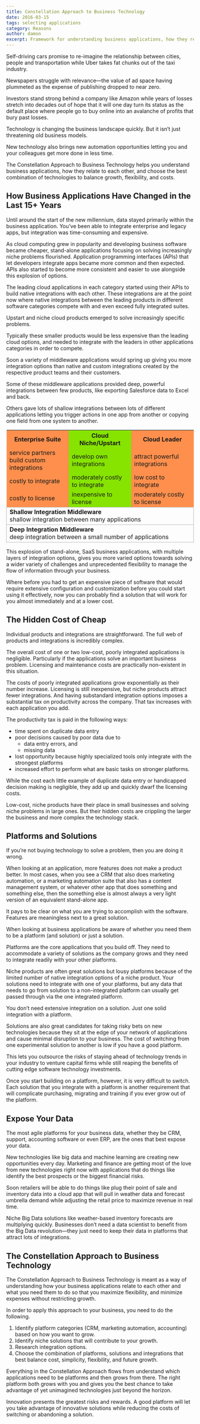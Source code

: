 ```yaml
---
title: Constellation Approach to Business Technology
date: 2016-03-15
tags: selecting applications
category: Reasons
author: damon
excerpt: Framework for understanding business applications, how they relate, and where to invest. 
---
```


Self-driving cars promise to re-imagine the relationship between cities, people and transportation while Uber takes fat chunks out of the taxi industry. 

Newspapers struggle with relevance—the value of ad space having plummeted as the expense of publishing dropped to near zero.

Investors stand strong behind a company like Amazon while years of losses stretch into decades out of hope that it will one day turn its status as the default place where people go to buy online into an avalanche of profits that bury past losses.

Technology is changing the business landscape quickly. But it isn’t just threatening old business models.

New technology also brings new automation opportunities letting you and your colleagues get more done in less time.

The Constellation Approach to Business Technology helps you understand business applications, how they relate to each other, and choose the best combination of technologies to balance growth, flexibility, and costs.

## How Business Applications Have Changed in the Last 15+ Years

Until around the start of the new millennium, data stayed primarily within the business application. You’ve been able to integrate enterprise and legacy apps, but integration was time-consuming and expensive.

As cloud computing grew in popularity and developing business software became cheaper, stand-alone applications focusing on solving increasingly niche problems flourished. Application programming interfaces (APIs) that let developers integrate apps became more common and then expected. APIs also started to become more consistent and easier to use alongside this explosion of options.

The leading cloud applications in each category started using their APIs to build native integrations with each other. These integrations are at the point now where native integrations between the leading products in different software categories compete with and even exceed fully integrated suites.

Upstart and niche cloud products emerged to solve increasingly specific problems.

Typically these smaller products would be less expensive than the leading cloud options, and needed to integrate with the leaders in other applications categories in order to compete.

Soon a variety of middleware applications would spring up giving you more integration options than native and custom integrations created by the respective product teams and their customers.

Some of these middleware applications provided deep, powerful integrations between few products, like exporting Salesforce data to Excel and back.

Others gave lots of shallow integrations between lots of different applications letting you trigger actions in one app from another or copying one field from one system to another.

<table class="text-center table-text-top">
	<tr>
		<th style="background-color:#ff8f4d; width:33%;">
			<strong>Enterprise Suite</strong>
		</th>
		<th style="background-color:#86e400; width:33%;">
			<strong>Cloud Niche/Upstart</strong>
		</th>
		<th style="background-color:#ff8f4d; width:33%;">
			<strong>Cloud Leader</strong>
		</th>
	</tr>
	<tr>
		<td style="background-color:#ff8f4d; width:33%;">service partners build custom integrations</td>
		<td style="background-color:#86e400; width:33%;">develop own integrations</td>
		<td style="background-color:#ff8f4d; width:33%;">attract powerful integrations</td>
	</tr>
	<tr>
		<td style="background-color:#ff8f4d; width:33%;">costly to integrate</td>
		<td style="background-color:#86e400; width:33%;">moderately costly to integrate</td>
		<td style="background-color:#ff8f4d; width:33%;">low cost to integrate</td>
	</tr>
	<tr>
		<td style="background-color:#ff8f4d; width:33%;">costly to license</td>
		<td style="background-color:#86e400; width:33%;">inexpensive to license</td>
		<td style="background-color:#ff8f4d; width:33%;">moderately costly to license</td>
	</tr>
  <tr>
    <td colspan="3" style="border: 1px solid #B6B6B6;"><strong>Shallow Integration Middleware</strong><br/>
shallow integration between many applications</td>
  </tr>
  <tr>
    <td colspan="3" style="border: 1px solid #B6B6B6;"><strong>Deep Integration Middleware</strong><br/>
deep integration between a small number of applications</td>
  </tr>
</table>

This explosion of stand-alone, SaaS business applications, with multiple layers of integration options, gives you more varied options towards solving a wider variety of challenges and unprecedented flexibility to manage the flow of information through your business.

Where before you had to get an expensive piece of software that would require extensive configuration and customization before you could start using it effectively, now you can probably find a solution that will work for you almost immediately and at a lower cost.

## The Hidden Cost of Cheap

Individual products and integrations are straightforward. The full web of products and integrations is incredibly complex.

The overall cost of one or two low-cost, poorly integrated applications is negligible. Particularly if the applications solve an important business problem. Licensing and maintenance costs are practically non-existent in this situation.

The costs of poorly integrated applications grow exponentially as their number increase. Licensing is still inexpensive, but niche products attract fewer integrations. And having substandard integration options imposes a substantial tax on productivity across the company. That tax increases with each application you add.

The productivity tax is paid in the following ways:

* time spent on duplicate data entry
* poor decisions caused by poor data due to
    * data entry errors, and
    * missing data
* lost opportunity because highly specialized tools only integrate with the strongest platforms
* increased effort to perform what are basic tasks on stronger platforms.

While the cost each little example of duplicate data entry or handicapped decision making is negligible, they add up and quickly dwarf the licensing costs.

Low-cost, niche products have their place in small businesses and solving niche problems in large ones. But their hidden costs are crippling the larger the business and more complex the technology stack.

## Platforms and Solutions

If you’re not buying technology to solve a problem, then you are doing it wrong.

When looking at an application, more features does not make a product better. In most cases, when you see a CRM that also does marketing automation, or a marketing automation suite that also has a content management system, or whatever other app that does something and something else, then the something else is almost always a very light version of an equivalent stand-alone app.

It pays to be clear on what you are trying to accomplish with the software. Features are meaningless next to a great solution.

When looking at business applications be aware of whether you need them to be a platform (and solution) or just a solution.

Platforms are the core applications that you build off. They need to accommodate a variety of solutions as the company grows and they need to integrate readily with your other platforms.

Niche products are often great solutions but lousy platforms because of the limited number of native integration options of a niche product. Your solutions need to integrate with one of your platforms, but any data that needs to go from solution to a non-integrated platform can usually get passed through via the one integrated platform.

You don’t need extensive integration on a solution. Just one solid integration with a platform.

Solutions are also great candidates for taking risky bets on new technologies because they sit at the edge of your network of applications and cause minimal disruption to your business. The cost of switching from one experimental solution to another is low if you have a good platform. 

This lets you outsource the risks of staying ahead of technology trends in your industry to venture capital firms while still reaping the benefits of cutting edge software technology investments.

Once you start building on a platform, however, it is very difficult to switch. Each solution that you integrate with a platform is another requirement that will complicate purchasing, migrating and training if you ever grow out of the platform.

## Expose Your Data

The most agile platforms for your business data, whether they be CRM, support, accounting software or even ERP, are the ones that best expose your data.

New technologies like big data and machine learning are creating new opportunities every day. Marketing and finance are getting most of the love from new technologies right now with applications that do things like identify the best prospects or the biggest financial risks.

Soon retailers will be able to do things like plug their point of sale and inventory data into a cloud app that will pull in weather data and forecast umbrella demand while adjusting the retail price to maximize revenue in real time.

Niche Big Data solutions like weather-based inventory forecasts are multiplying quickly. Businesses don’t need a data scientist to benefit from the Big Data revolution—they just need to keep their data in platforms that attract lots of integrations.

## The Constellation Approach to Business Technology

The Constellation Approach to Business Technology is meant as a way of understanding how your business applications relate to each other and what you need them to do so that you maximize flexibility, and minimize expenses without restricting growth.

In order to apply this approach to your business, you need to do the following.

1. Identify platform categories (CRM, marketing automation, accounting) based on how you want to grow.
2. Identify niche solutions that will contribute to your growth.
3. Research integration options.
4. Choose the combination of platforms, solutions and integrations that best balance cost, simplicity, flexibility, and future growth.

Everything in the Constellation Approach flows from understand which applications need to be platforms and then grows from there. The right platform both grows with you and gives you the best chance to take advantage of yet unimagined technologies just beyond the horizon.

Innovation presents the greatest risks and rewards. A good platform will let you take advantage of innovative solutions while reducing the costs of switching or abandoning a solution.